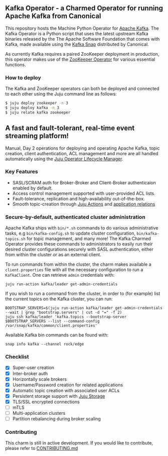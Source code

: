 ## Kafka Operator - a Charmed Operator for running Apache Kafka from Canonical
This repository hosts the Machine Python Operator for [Apache Kafka](https://kafka.apache.org).
The Kafka Operator is a Python script that uses the latest upstream Kafka binaries released by the The Apache Software Foundation that comes with Kafka, made available using the [Kafka Snap](https://snapcraft.io/kafka) distributed by Canonical.

As currently Kafka requires a paired ZooKeeper deployment in production, this operator makes use of the [ZooKeeper Operator](https://github.com/canonical/zookeeper-operator) for various essential functions. 

### How to deploy
The Kafka and ZooKeeper operators can both be deployed and connected to each other using the Juju command line as follows:

```bash
$ juju deploy zookeeper -n 3
$ juju deploy kafka -n 3
$ juju relate kafka zookeeper
```

## A fast and fault-tolerant, real-time event streaming platform!
Manual, Day 2 operations for deploying and operating Apache Kafka, topic creation, client authentication, ACL management and more are all handled automatically using the [Juju Operator Lifecycle Manager](https://juju.is/docs/olm).

### Key Features
- SASL/SCRAM auth for Broker-Broker and Client-Broker authenticaion enabled by default.
- Access control management supported with user-provided ACL lists.
- Fault-tolerance, replication and high-availability out-of-the-box.
- Smooth topic-creation through [Juju Actions](https://juju.is/docs/olm/working-with-actions) and [application relations](https://juju.is/docs/olm/relations)

### Secure-by-default, authenticated cluster administration
Apache Kafka ships with `bin/*.sh` commands to do various administrative tasks, e.g `bin/kafka-config.sh` to update cluster configuration, `bin/kafka-topics.sh` for topic management, and many more! The Kafka Charmed Operator provides these commands to administrators to easily run their desired cluster configurations securely with SASL authentication, either from within the cluster or as an external client.

To run commands from within the cluster, the charm makes available a `client.properties` file with all the necessary configuration to run a `KafkaClient`. One can retrieve `admin` credentials with:
```
juju run-action kafka/leader get-admin-credentials
```

If you wish to run a command from the cluster, in order to (for example) list the current topics on the Kafka cluster, you can run:
```
BOOTSTRAP_SERVERS=$(juju run-action kafka/leader get-admin-credentials --wait | grep "bootstrap.servers" | cut -d "=" -f 2)
juju ssh kafka/leader 'kafka.topics --bootstrap-server $BOOTSTRAP_SERVERS --list --command-config /var/snap/kafka/common/client.properties'
```

Available Kafka bin commands can be found with:
```
snap info kafka --channel rock/edge
```

### Checklist
- [x] Super-user creation
- [x] Inter-broker auth
- [x] Horizontally scale brokers
- [x] Username/Password creation for related applications
- [x] Automatic topic creation with associated user ACLs
- [x] Persistent storage support with [Juju Storage](https://juju.is/docs/olm/defining-and-using-persistent-storage)
- [x] TLS/SSL encrypted connections
- [ ]  mTLS
- [ ] Multi-application clusters
- [ ] Partition rebalancing during broker scaling

### Contributing
This charm is still in active development. If you would like to contribute, please refer to [CONTRIBUTING.md](https://github.com/canonical/kafka-operator/blob/main/CONTRIBUTING.md)
